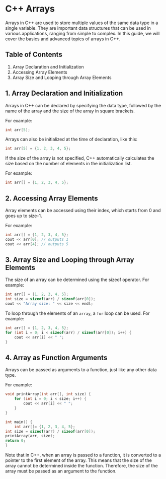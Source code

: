 # C++ Arrays

Arrays in C++ are used to store multiple values of the same data type in a single variable. They are important data structures that can be used in various applications, ranging from simple to complex. In this guide, we will cover the basics and advanced topics of arrays in C++.

## Table of Contents

1. Array Declaration and Initialization
2. Accessing Array Elements
3. Array Size and Looping through Array Elements


## 1. Array Declaration and Initialization

Arrays in C++ can be declared by specifying the data type, followed by the name of the array and the size of the array in square brackets.

For example:

```cpp
int arr[5];
```

Arrays can also be initialized at the time of declaration, like this:

```cpp
int arr[5] = {1, 2, 3, 4, 5};
```

If the size of the array is not specified, C++ automatically calculates the size based on the number of elements in the initialization list. 

 For example:
 ```cpp
 int arr[] = {1, 2, 3, 4, 5};
```

## 2. Accessing Array Elements

Array elements can be accessed using their index, which starts from 0 and goes up to size-1. 

For example:

```cpp
int arr[] = {1, 2, 3, 4, 5};
cout << arr[0]; // outputs 1
cout << arr[4]; // outputs 5
```

## 3. Array Size and Looping through Array Elements

The size of an array can be determined using the sizeof operator. For example:

```cpp
int arr[] = {1, 2, 3, 4, 5};
int size = sizeof(arr) / sizeof(arr[0]);
cout << "Array size: " << size << endl;
```

To loop through the elements of an `array`, a `for` loop can be used. For example:

```cpp
int arr[] = {1, 2, 3, 4, 5};
for (int i = 0; i < sizeof(arr) / sizeof(arr[0]); i++) {
    cout << arr[i] << " ";
}
```

## 4. Array as Function Arguments

Arrays can be passed as arguments to a function, just like any other data type. 

For example:

```cpp
void printArray(int arr[], int size) {
    for (int i = 0; i < size; i++) {
        cout << arr[i] << " ";
    }
}

int main() {
    int arr[]= {1, 2, 3, 4, 5};
int size = sizeof(arr) / sizeof(arr[0]);
printArray(arr, size);
return 0;
}
```


Note that in C++, when an array is passed to a function, it is converted to a pointer to the first element of the array. This means that the size of the array cannot be determined inside the function. Therefore, the size of the array must be passed as an argument to the function.

